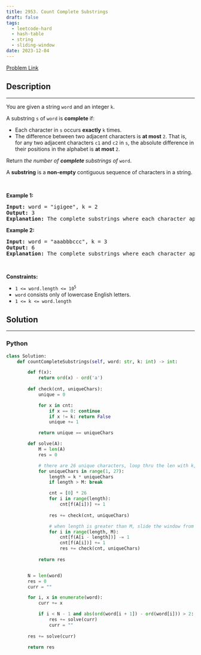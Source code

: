 ```yaml
---
title: 2953. Count Complete Substrings
draft: false
tags: 
  - leetcode-hard
  - hash-table
  - string
  - sliding-window
date: 2023-12-04
---
```


[Problem Link](https://leetcode.com/problems/count-complete-substrings/)

## Description

---
<p>You are given a string <code>word</code> and an integer <code>k</code>.</p>

<p>A substring <code>s</code> of <code>word</code> is <strong>complete</strong> if:</p>

<ul>
	<li>Each character in <code>s</code> occurs <strong>exactly</strong> <code>k</code> times.</li>
	<li>The difference between two adjacent characters is <strong>at most</strong> <code>2</code>. That is, for any two adjacent characters <code>c1</code> and <code>c2</code> in <code>s</code>, the absolute difference in their positions in the alphabet is <strong>at most</strong> <code>2</code>.</li>
</ul>

<p>Return <em>the number of <strong>complete </strong>substrings of</em> <code>word</code>.</p>

<p>A <strong>substring</strong> is a <strong>non-empty</strong> contiguous sequence of characters in a string.</p>

<p>&nbsp;</p>
<p><strong class="example">Example 1:</strong></p>

<pre>
<strong>Input:</strong> word = &quot;igigee&quot;, k = 2
<strong>Output:</strong> 3
<strong>Explanation:</strong> The complete substrings where each character appears exactly twice and the difference between adjacent characters is at most 2 are: <u><strong>igig</strong></u>ee, igig<u><strong>ee</strong></u>, <u><strong>igigee</strong></u>.
</pre>

<p><strong class="example">Example 2:</strong></p>

<pre>
<strong>Input:</strong> word = &quot;aaabbbccc&quot;, k = 3
<strong>Output:</strong> 6
<strong>Explanation:</strong> The complete substrings where each character appears exactly three times and the difference between adjacent characters is at most 2 are: <strong><u>aaa</u></strong>bbbccc, aaa<u><strong>bbb</strong></u>ccc, aaabbb<u><strong>ccc</strong></u>, <strong><u>aaabbb</u></strong>ccc, aaa<u><strong>bbbccc</strong></u>, <u><strong>aaabbbccc</strong></u>.
</pre>

<p>&nbsp;</p>
<p><strong>Constraints:</strong></p>

<ul>
	<li><code>1 &lt;= word.length &lt;= 10<sup>5</sup></code></li>
	<li><code>word</code> consists only of lowercase English letters.</li>
	<li><code>1 &lt;= k &lt;= word.length</code></li>
</ul>


## Solution

---
### Python
``` py title='count-complete-substrings'
class Solution:
    def countCompleteSubstrings(self, word: str, k: int) -> int:

        def f(x):
            return ord(x) - ord('a')
        
        def check(cnt, uniqueChars):
            unique = 0

            for x in cnt:
                if x == 0: continue
                if x != k: return False
                unique += 1

            return unique == uniqueChars

        def solve(A):
            M = len(A)
            res = 0

            # there are 26 unique characters, loop thru the len with k, 2k, 3k ..., 26k
            for uniqueChars in range(1, 27):
                length = k * uniqueChars
                if length > M: break

                cnt = [0] * 26
                for i in range(length):
                    cnt[f(A[i])] += 1
                
                res += check(cnt, uniqueChars)

                # when length is greater than M, slide the window from (length - M, length)
                for i in range(length, M):
                    cnt[f(A[i - length])] -= 1
                    cnt[f(A[i])] += 1
                    res += check(cnt, uniqueChars)
            
            return res


        N = len(word)
        res = 0
        curr = ""

        for i, x in enumerate(word):
            curr += x

            if i < N - 1 and abs(ord(word[i + 1]) - ord(word[i])) > 2:
                res += solve(curr)
                curr = ""
        
        res += solve(curr)

        return res
```

